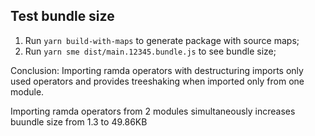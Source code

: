 ## Test bundle size

1.  Run `yarn build-with-maps` to generate package with source maps;
2.  Run `yarn sme dist/main.12345.bundle.js` to see bundle size;

Conclusion:
Importing ramda operators with destructuring imports only used operators and provides treeshaking when imported only from one module.

Importing ramda operators from 2 modules simultaneously increases buundle size from 1.3 to 49.86KB
